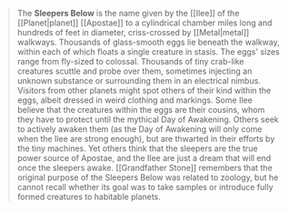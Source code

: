 > The **Sleepers Below** is the name given by the [[Ilee]] of the [[Planet|planet]] [[Apostae]] to a cylindrical chamber miles long and hundreds of feet in diameter, criss-crossed by [[Metal|metal]] walkways. Thousands of glass-smooth eggs lie beneath the walkway, within each of which floats a single creature in stasis. The eggs' sizes range from fly-sized to colossal. Thousands of tiny crab-like creatures scuttle and probe over them, sometimes injecting an unknown substance or surrounding them in an electrical nimbus. Visitors from other planets might spot others of their kind within the eggs, albeit dressed in weird clothing and markings.
> Some Ilee believe that the creatures within the eggs are their cousins, whom they have to protect until the mythical Day of Awakening. Others seek to actively awaken them (as the Day of Awakening will only come when the Ilee are strong enough), but are thwarted in their efforts by the tiny machines. Yet others think that the sleepers are the true power source of Apostae, and the Ilee are just a dream that will end once the sleepers awake. [[Grandfather Stone]] remembers that the original purpose of the Sleepers Below was related to zoology, but he cannot recall whether its goal was to take samples or introduce fully formed creatures to habitable planets.







